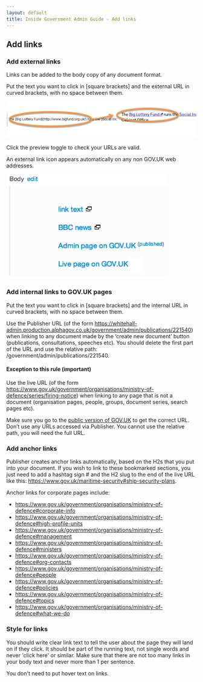 ```yaml
---
layout: default
title: Inside Government Admin Guide - Add links
---
```


## Add links

### Add external links

Links can be added to the body copy of any document format.

Put the text you want to click in \[square brackets\] and the external URL in curved brackets, with no space between them.

![Markdown 3](markdown-3.png)

Click the preview toggle to check your URLs are valid.

An external link icon appears automatically on any non GOV.UK web addresses.

![Add links 2](add-links-2.png)

### Add internal links to GOV.UK pages

Put the text you want to click in \[square brackets\] and the internal URL in curved brackets, with no space between them.

Use the Publisher URL (of the form https://whitehall-admin.production.alphagov.co.uk/government/admin/publications/221540) when linking to any document made by the ‘create new document’ button (publications, consultations, speeches etc). You should delete the first part of the URL and use the relative path: /government/admin/publications/221540.

#### Exception to this rule (important)

Use the live URL (of the form https://www.gov.uk/government/organisations/ministry-of-defence/series/firing-notice) when linking to any page that is not a document (organisation pages, people, groups, document series, search pages etc).

Make sure you go to the [public version of GOV.UK](https://gov.uk/government) to get the correct URL. Don’t use any URLs accessed via Publisher. You cannot use the relative path, you will need the full URL.

### Add anchor links

Publisher creates anchor links automatically, based on the H2s that you put into your document. If you wish to link to these bookmarked sections, you just need to add a hashtag sign \# and the H2 slug to the end of the live URL like this: https://www.gov.uk/maritime-security#ship-security-plans.

Anchor links for corporate pages include:

* https://www.gov.uk/government/organisations/ministry-of-defence#corporate-info
* https://www.gov.uk/government/organisations/ministry-of-defence#high-profile-units
* https://www.gov.uk/government/organisations/ministry-of-defence#management
* https://www.gov.uk/government/organisations/ministry-of-defence#ministers
* https://www.gov.uk/government/organisations/ministry-of-defence#org-contacts
* https://www.gov.uk/government/organisations/ministry-of-defence#people
* https://www.gov.uk/government/organisations/ministry-of-defence#policies
* https://www.gov.uk/government/organisations/ministry-of-defence#topics
* https://www.gov.uk/government/organisations/ministry-of-defence#what-we-do

### Style for links

You should write clear link text to tell the user about the page they will land on if they click. It should be part of the running text, not single words and never 'click here' or similar. Make sure that there are not too many links in your body text and never more than 1 per sentence.

You don't need to put hover text on links. 
